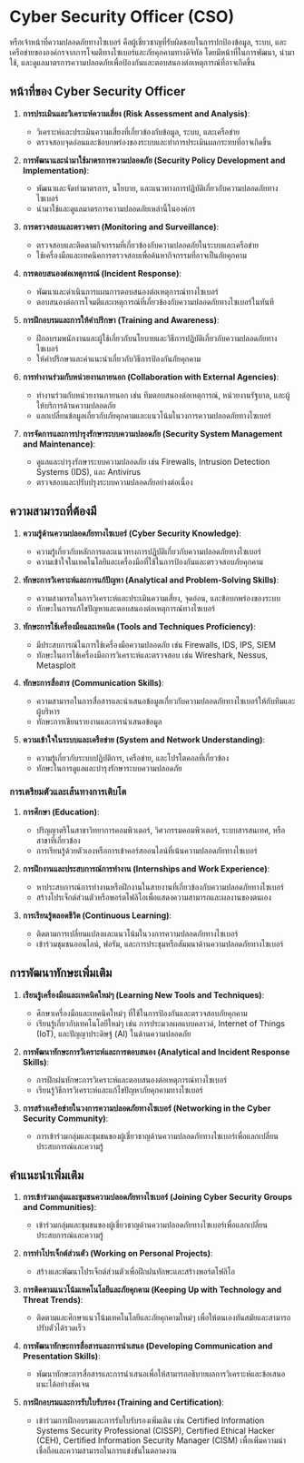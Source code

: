 # Cyber Security Officer (CSO)
หรือเจ้าหน้าที่ความปลอดภัยทางไซเบอร์ คือผู้เชี่ยวชาญที่รับผิดชอบในการปกป้องข้อมูล, ระบบ, และเครือข่ายขององค์กรจากการโจมตีทางไซเบอร์และภัยคุกคามทางดิจิทัล โดยมีหน้าที่ในการพัฒนา, นำมาใช้, และดูแลมาตรการความปลอดภัยเพื่อป้องกันและตอบสนองต่อเหตุการณ์ที่อาจเกิดขึ้น

## หน้าที่ของ Cyber Security Officer

1. **การประเมินและวิเคราะห์ความเสี่ยง (Risk Assessment and Analysis)**:
    - วิเคราะห์และประเมินความเสี่ยงที่เกี่ยวข้องกับข้อมูล, ระบบ, และเครือข่าย
    - ตรวจสอบจุดอ่อนและข้อบกพร่องของระบบและทำการประเมินผลกระทบที่อาจเกิดขึ้น

2. **การพัฒนาและนำมาใช้มาตรการความปลอดภัย (Security Policy Development and Implementation)**:
    - พัฒนาและจัดทำมาตรการ, นโยบาย, และแนวทางการปฏิบัติเกี่ยวกับความปลอดภัยทางไซเบอร์
    - นำมาใช้และดูแลมาตรการความปลอดภัยเหล่านี้ในองค์กร

3. **การตรวจสอบและตรวจตรา (Monitoring and Surveillance)**:
    - ตรวจสอบและติดตามกิจกรรมที่เกี่ยวข้องกับความปลอดภัยในระบบและเครือข่าย
    - ใช้เครื่องมือและเทคนิคการตรวจสอบเพื่อค้นหากิจกรรมที่อาจเป็นภัยคุกคาม

4. **การตอบสนองต่อเหตุการณ์ (Incident Response)**:
    - พัฒนาและดำเนินการแผนการตอบสนองต่อเหตุการณ์ทางไซเบอร์
    - ตอบสนองต่อการโจมตีและเหตุการณ์ที่เกี่ยวข้องกับความปลอดภัยทางไซเบอร์ในทันที

5. **การฝึกอบรมและการให้คำปรึกษา (Training and Awareness)**:
    - ฝึกอบรมพนักงานและผู้ใช้เกี่ยวกับนโยบายและวิธีการปฏิบัติเกี่ยวกับความปลอดภัยทางไซเบอร์
    - ให้คำปรึกษาและคำแนะนำเกี่ยวกับวิธีการป้องกันภัยคุกคาม

6. **การทำงานร่วมกับหน่วยงานภายนอก (Collaboration with External Agencies)**:
    - ทำงานร่วมกับหน่วยงานภายนอก เช่น ทีมตอบสนองต่อเหตุการณ์, หน่วยงานรัฐบาล, และผู้ให้บริการด้านความปลอดภัย
    - แลกเปลี่ยนข้อมูลเกี่ยวกับภัยคุกคามและแนวโน้มในวงการความปลอดภัยทางไซเบอร์

7. **การจัดการและการบำรุงรักษาระบบความปลอดภัย (Security System Management and Maintenance)**:
    - ดูแลและบำรุงรักษาระบบความปลอดภัย เช่น Firewalls, Intrusion Detection Systems (IDS), และ Antivirus
    - ตรวจสอบและปรับปรุงระบบความปลอดภัยอย่างต่อเนื่อง

## ความสามารถที่ต้องมี

1. **ความรู้ด้านความปลอดภัยทางไซเบอร์ (Cyber Security Knowledge)**:
    - ความรู้เกี่ยวกับหลักการและแนวทางการปฏิบัติเกี่ยวกับความปลอดภัยทางไซเบอร์
    - ความเข้าใจในเทคโนโลยีและเครื่องมือที่ใช้ในการป้องกันและตรวจสอบภัยคุกคาม

2. **ทักษะการวิเคราะห์และการแก้ปัญหา (Analytical and Problem-Solving Skills)**:
    - ความสามารถในการวิเคราะห์และประเมินความเสี่ยง, จุดอ่อน, และข้อบกพร่องของระบบ
    - ทักษะในการแก้ไขปัญหาและตอบสนองต่อเหตุการณ์ทางไซเบอร์

3. **ทักษะการใช้เครื่องมือและเทคนิค (Tools and Techniques Proficiency)**:
    - มีประสบการณ์ในการใช้เครื่องมือความปลอดภัย เช่น Firewalls, IDS, IPS, SIEM
    - ทักษะในการใช้เครื่องมือการวิเคราะห์และตรวจสอบ เช่น Wireshark, Nessus, Metasploit

4. **ทักษะการสื่อสาร (Communication Skills)**:
    - ความสามารถในการสื่อสารและนำเสนอข้อมูลเกี่ยวกับความปลอดภัยทางไซเบอร์ให้กับทีมและผู้บริหาร
    - ทักษะการเขียนรายงานและการนำเสนอข้อมูล

5. **ความเข้าใจในระบบและเครือข่าย (System and Network Understanding)**:
    - ความรู้เกี่ยวกับระบบปฏิบัติการ, เครือข่าย, และโปรโตคอลที่เกี่ยวข้อง
    - ทักษะในการดูแลและบำรุงรักษาระบบความปลอดภัย

### การเตรียมตัวและเส้นทางการเติบโต

1. **การศึกษา (Education)**:
    - ปริญญาตรีในสาขาวิทยาการคอมพิวเตอร์, วิศวกรรมคอมพิวเตอร์, ระบบสารสนเทศ, หรือสาขาที่เกี่ยวข้อง
    - การเรียนรู้ด้วยตัวเองหรือการเข้าคอร์สออนไลน์ที่เน้นความปลอดภัยทางไซเบอร์

2. **การฝึกงานและประสบการณ์การทำงาน (Internships and Work Experience)**:
    - หาประสบการณ์การทำงานหรือฝึกงานในสายงานที่เกี่ยวข้องกับความปลอดภัยทางไซเบอร์
    - สร้างโปรเจ็กต์ส่วนตัวหรือพอร์ตโฟลิโอเพื่อแสดงความสามารถและผลงานของตนเอง

3. **การเรียนรู้ตลอดชีวิต (Continuous Learning)**:
    - ติดตามการเปลี่ยนแปลงและแนวโน้มในวงการความปลอดภัยทางไซเบอร์
    - เข้าร่วมชุมชนออนไลน์, ฟอรัม, และการประชุมหรือสัมมนาด้านความปลอดภัยทางไซเบอร์

## การพัฒนาทักษะเพิ่มเติม

1. **เรียนรู้เครื่องมือและเทคนิคใหม่ๆ (Learning New Tools and Techniques)**:
    - ศึกษาเครื่องมือและเทคนิคใหม่ๆ ที่ใช้ในการป้องกันและตรวจสอบภัยคุกคาม
    - เรียนรู้เกี่ยวกับเทคโนโลยีใหม่ๆ เช่น การประมวลผลแบบคลาวด์, Internet of Things (IoT), และปัญญาประดิษฐ์ (AI) ในด้านความปลอดภัย

2. **การพัฒนาทักษะการวิเคราะห์และการตอบสนอง (Analytical and Incident Response Skills)**:
    - การฝึกฝนทักษะการวิเคราะห์และตอบสนองต่อเหตุการณ์ทางไซเบอร์
    - เรียนรู้วิธีการวิเคราะห์และแก้ไขปัญหาภัยคุกคามทางไซเบอร์

3. **การสร้างเครือข่ายในวงการความปลอดภัยทางไซเบอร์ (Networking in the Cyber Security Community)**:
    - การเข้าร่วมกลุ่มและชุมชนของผู้เชี่ยวชาญด้านความปลอดภัยทางไซเบอร์เพื่อแลกเปลี่ยนประสบการณ์และความรู้

## คำแนะนำเพิ่มเติม

1. **การเข้าร่วมกลุ่มและชุมชนความปลอดภัยทางไซเบอร์ (Joining Cyber Security Groups and Communities)**:
    - เข้าร่วมกลุ่มและชุมชนของผู้เชี่ยวชาญด้านความปลอดภัยทางไซเบอร์เพื่อแลกเปลี่ยนประสบการณ์และความรู้

2. **การทำโปรเจ็กต์ส่วนตัว (Working on Personal Projects)**:
    - สร้างและพัฒนาโปรเจ็กต์ส่วนตัวเพื่อฝึกฝนทักษะและสร้างพอร์ตโฟลิโอ

3. **การติดตามแนวโน้มเทคโนโลยีและภัยคุกคาม (Keeping Up with Technology and Threat Trends)**:
    - ติดตามและศึกษาแนวโน้มเทคโนโลยีและภัยคุกคามใหม่ๆ เพื่อให้ตนเองทันสมัยและสามารถปรับตัวได้รวดเร็ว

4. **การพัฒนาทักษะการสื่อสารและการนำเสนอ (Developing Communication and Presentation Skills)**:
    - พัฒนาทักษะการสื่อสารและการนำเสนอเพื่อให้สามารถอธิบายผลการวิเคราะห์และข้อเสนอแนะได้อย่างชัดเจน

5. **การฝึกอบรมและการรับใบรับรอง (Training and Certification)**:
    - เข้าร่วมการฝึกอบรมและการรับใบรับรองเพิ่มเติม เช่น Certified Information Systems Security Professional (CISSP), Certified Ethical Hacker (CEH), Certified Information Security Manager (CISM) เพื่อเพิ่มความน่าเชื่อถือและความสามารถในการแข่งขันในตลาดงาน